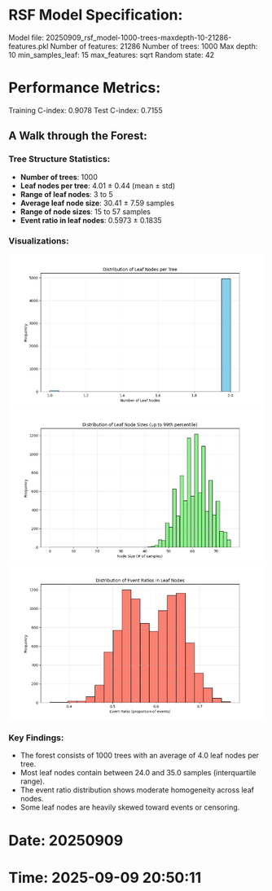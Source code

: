 # RSF Model Specification:
Model file: 20250909_rsf_model-1000-trees-maxdepth-10-21286-features.pkl
Number of features: 21286
Number of trees: 1000
Max depth: 10
min_samples_leaf: 15
max_features: sqrt
Random state: 42

# Performance Metrics:
Training C-index: 0.9078
Test C-index: 0.7155

## A Walk through the Forest:

### Tree Structure Statistics:
- **Number of trees**: 1000
- **Leaf nodes per tree**: 4.01 ± 0.44 (mean ± std)
- **Range of leaf nodes**: 3 to 5
- **Average leaf node size**: 30.41 ± 7.59 samples
- **Range of node sizes**: 15 to 57 samples
- **Event ratio in leaf nodes**: 0.5973 ± 0.1835

### Visualizations:
![Distribution of Leaf Nodes per Tree](20250909_leaf_nodes_distribution.png)
![Distribution of Leaf Node Sizes](20250909_node_sizes_distribution.png)
![Distribution of Event Ratios in Leaf Nodes](20250909_event_ratios_distribution.png)

### Key Findings:
- The forest consists of 1000 trees with an average of 4.0 leaf nodes per tree.
- Most leaf nodes contain between 24.0 and 35.0 samples (interquartile range).
- The event ratio distribution shows moderate homogeneity across leaf nodes.
- Some leaf nodes are heavily skewed toward events or censoring.
    
# Date: 20250909
# Time: 2025-09-09 20:50:11
